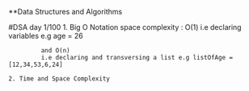 **Data Structures and Algorithms

#DSA day 1/100
    1. Big O Notation
       space complexity :
             O(1) 
             i.e declaring variables e.g age = 26
             
             
             and O(n)
             i.e declaring and transversing a list e.g listOfAge = [12,34,53,6,24]

    2. Time and Space Complexity

